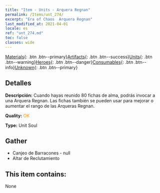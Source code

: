 ```yaml
---
title: "Item - Units - Arquera Regnan"
permalink: /Items/unt_274/
excerpt: "Era of Chaos  Arquera Regnan"
last_modified_at: 2021-04-01
locale: es
ref: "unt_274.md"
toc: false
classes: wide
---
```

 [Materials](/es/Items/){: .btn .btn--primary}[Artifacts](/es/Items/Artifacts/){: .btn .btn--success}[Units](/es/Items/Units/){: .btn .btn--warning}[Heroes](/es/Items/Heroes/){: .btn .btn--danger}[Consumables](/es/Items/Consumables/){: .btn .btn--info}[Unknown](/es/Items/Unknown/){: .btn .btn--primary}

## Detalles
 **Descripción:** Cuando hayas reunido 80 fichas de alma, podrás invocar a una Arquera Regnan. Las fichas también se pueden usar para mejorar o aumentar el rango de las Arqueras Regnan.

 **Quality:** <span style="color: #FF8C00">OK</span>

 **Type:** Unit Soul

## Gather

*    Canjeo de Barracones - null 
*    Altar de Reclutamiento 

## This item contains:

  None

